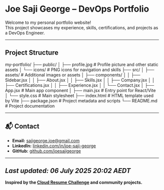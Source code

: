 # Joe Saji George – DevOps Portfolio

Welcome to my personal portfolio website!  
This project showcases my experience, skills, certifications, and projects as a DevOps Engineer.

---

## Project Structure

my-portfolio/
├── public/
│   ├── profile.jpg        # Profile picture and other static assets
│   └── icons/             # PNG icons for navigation and skills
├── src/
│   ├── assets/            # Additional images or assets
│   ├── components/
│   │   ├── Sidebar.jsx
│   │   ├── About.jsx
│   │   ├── Skills.jsx
│   │   ├── Company.jsx
│   │   ├── Certifications.jsx
│   │   ├── Experience.jsx
│   │   └── Contact.jsx
│   ├── App.jsx            # Main app component
│   ├── main.jsx           # Entry point for React/Vite
│   └── style.css          # Main stylesheet
├── index.html             # HTML template used by Vite
├── package.json           # Project metadata and scripts
└── README.md              # Project documentation

---

## 📬 Contact

- **Email:** sajigeorge.joe@gmail.com
- **LinkedIn:** [linkedin.com/in/joe-saji-george](https://linkedin.com/in/joe-saji-george)
- **GitHub:** [github.com/joesajigeorge](https://github.com/joesajigeorge)
---

*Last updated: 06 July 2025 20:02 AEDT*
---

**Inspired by the [Cloud Resume Challenge](https://cloudresumechallenge.dev/) and community projects.**